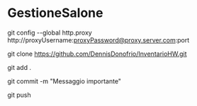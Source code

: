 # GestioneSalone
git config --global http.proxy http://proxyUsername:proxyPassword@proxy.server.com:port

git clone https://github.com/DennisDonofrio/InventarioHW.git <cartella>

git add .

git commit -m "Messaggio importante"

git push
